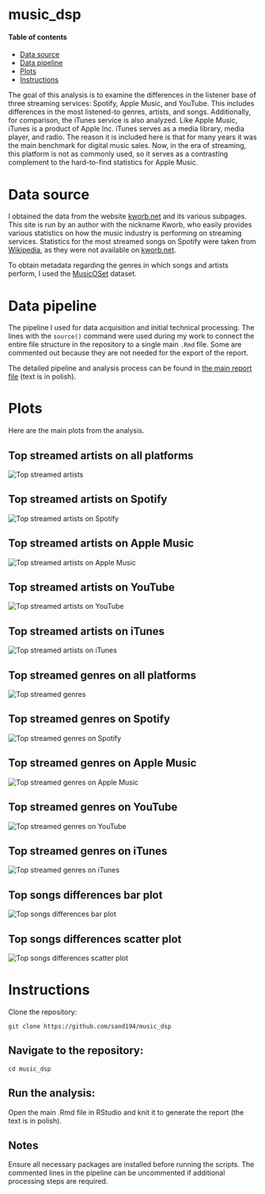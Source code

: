 # music_dsp

#### Table of contents
- [Data source](#data-source)
- [Data pipeline](#data-pipeline)
- [Plots](#plots)
- [Instructions](#instructions)

The goal of this analysis is to examine the differences in the listener base of three streaming services: Spotify, Apple Music, and YouTube. This includes differences in the most listened-to genres, artists, and songs. Additionally, for comparison, the iTunes service is also analyzed. Like Apple Music, iTunes is a product of Apple Inc. iTunes serves as a media library, media player, and radio. The reason it is included here is that for many years it was the main benchmark for digital music sales. Now, in the era of streaming, this platform is not as commonly used, so it serves as a contrasting complement to the hard-to-find statistics for Apple Music.

# Data source
I obtained the data from the website [kworb.net](https://kworb.net) and its various subpages. This site is run by an author with the nickname Kworb, who easily provides various statistics on how the music industry is performing on streaming services. Statistics for the most streamed songs on Spotify were taken from [Wikipedia](https://en.wikipedia.org/wiki/List_of_Spotify_streaming_records), as they were not available on [kworb.net](https://kworb.net).

To obtain metadata regarding the genres in which songs and artists perform, I used the [MusicOSet](https://marianaossilva.github.io/DSW2019/) dataset.

# Data pipeline
The pipeline I used for data acquisition and initial technical processing. The lines with the `source()` command were used during my work to connect the entire file structure in the repository to a single main `.Rmd` file. Some are commented out because they are not needed for the export of the report.

The detailed pipeline and analysis process can be found in [the main report file](https://github.com/sand194/music_dsp/blob/main/R_Projekt_Jakub_Piasek_raport.html) (text is in polish).

# Plots
Here are the main plots from the analysis.

## Top streamed artists on all platforms
![Top streamed artists](plots/plot_top_artists.png)

## Top streamed artists on Spotify
![Top streamed artists on Spotify](plots/plot_top_artists_spotify.png)

## Top streamed artists on Apple Music
![Top streamed artists on Apple Music](plots/plot_top_artists_apple.png)

## Top streamed artists on YouTube
![Top streamed artists on YouTube](plots/plot_top_artists_yt.png)

## Top streamed artists on iTunes
![Top streamed artists on iTunes](plots/plot_top_artists_itunes.png)

## Top streamed genres on all platforms
![Top streamed genres](plots/plot_top_genres.png)

## Top streamed genres on Spotify
![Top streamed genres on Spotify](plots/plot_top_genres_spotify.png)

## Top streamed genres on Apple Music
![Top streamed genres on Apple Music](plots/plot_top_genres_apple.png)

## Top streamed genres on YouTube
![Top streamed genres on YouTube](plots/plot_top_genres_yt.png)

## Top streamed genres on iTunes
![Top streamed genres on iTunes](plots/plot_top_genres_itunes.png)

## Top songs differences bar plot
![Top songs differences bar plot](plots/top_songs_differences_bar_plot.png)

## Top songs differences scatter plot
![Top songs differences scatter plot](plots/top_songs_differences_scatter_plot.png)


# Instructions
  Clone the repository:
```shell
git clone https://github.com/sand194/music_dsp
```

## Navigate to the repository:
```shell
cd music_dsp
```

## Run the analysis:
Open the main .Rmd file in RStudio and knit it to generate the report (the text is in polish).

## Notes
Ensure all necessary packages are installed before running the scripts. The commented lines in the pipeline can be uncommented if additional processing steps are required.
